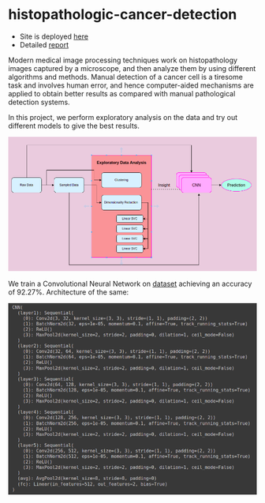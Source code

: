 # histopathologic-cancer-detection

* Site is deployed [here](https://share.streamlit.io/ceyxasm/histopathologic-cancer-detection/main/code/app.py)
* Detailed [report](/report.pdf)

Modern medical image processing techniques work on histopathology images captured
by a microscope, and then analyze them by using different algorithms and methods.
Manual detection of a cancer cell is a tiresome task and involves human error, and hence
computer-aided mechanisms are applied to obtain better results as compared with manual
pathological detection systems.

In this project, we perform exploratory
analysis on the data and try out different models to give the best results.

![Overview](/content/overview.png?raw=true "Overview")

We train a Convolutional Neural Network on [dataset](https://www.kaggle.com/competitions/histopathologic-cancer-detection/data) achieving an accuracy of 92.27%. Architecture of the same:

![Architecture](/content/architecture.png?raw=true "Architecture")
